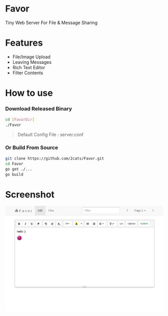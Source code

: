 # Favor

Tiny Web Server For File & Message Sharing

# Features

- File/Image Upload
- Leaving Messages
- Rich Text Editor
- Filter Contents


# How to use

### Download Released Binary
```bash
cd [FavorDir]
./Favor
```
> Default Config File : server.conf


### Or Build From Source
```bash
git clone https://github.com/2cats/Favor.git
cd Favor
go get ./...
go build
```

# Screenshot

![Screenshot.png](./Screenshot.png)

